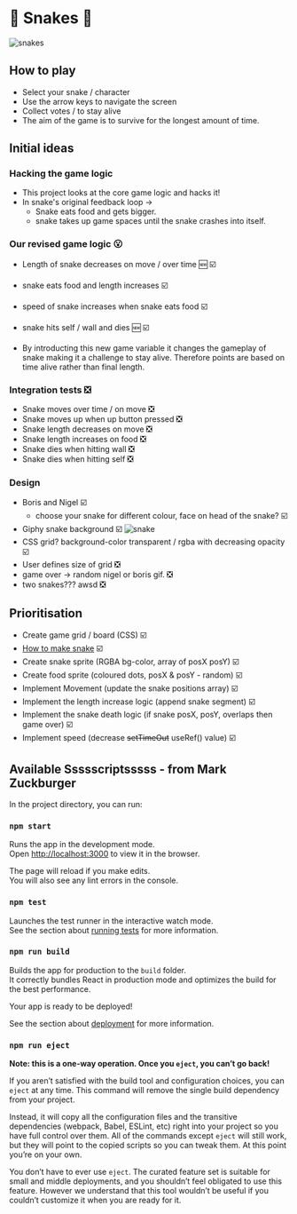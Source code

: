 # :snake: Snakes :snake:

![snakes](https://www.ft.com/__origami/service/image/v2/images/raw/http%3A%2F%2Fcom.ft.imagepublish.upp-prod-eu.s3.amazonaws.com%2Ff2249080-054b-11ea-a958-5e9b7282cbd1?fit=scale-down&source=next&width=700)


## How to play
- Select your snake / character
- Use the arrow keys to navigate the screen
- Collect votes / to stay alive 
- The aim of the game is to survive for the longest amount of time.

## Initial ideas

### Hacking the game logic 
- This project looks at the core game logic and hacks it! 
- In snake's original feedback loop -> 
  - Snake eats food and gets bigger. 
  - snake takes up game spaces until the snake crashes into itself. 
 
### Our revised game logic 😮

- Length of snake decreases on move / over time 🆕 :ballot_box_with_check:
- snake eats food and length increases :ballot_box_with_check:
- speed of snake increases when snake eats food :ballot_box_with_check:
- snake hits self / wall and dies 🆕 :ballot_box_with_check:

- By introducting this new game variable it changes the gameplay of snake making it a challenge to stay alive. Therefore points are based on time alive rather than final length.

### Integration tests :negative_squared_cross_mark:
- Snake moves over time / on move :negative_squared_cross_mark:
- Snake moves up when up button pressed :negative_squared_cross_mark:
- Snake length decreases on move :negative_squared_cross_mark:
- Snake length increases on food :negative_squared_cross_mark:
- Snake dies when hitting wall :negative_squared_cross_mark:
- Snake dies when hitting self :negative_squared_cross_mark:

### Design
- Boris and Nigel :ballot_box_with_check:
    - choose your snake for different colour, face on head of the snake?  :ballot_box_with_check:
- Giphy snake background  :ballot_box_with_check:
![snake](https://media.giphy.com/media/QtZKO7mb7ebpC/giphy.gif)
- CSS grid? background-color transparent / rgba with decreasing opacity  :ballot_box_with_check:
- User defines size of grid  :negative_squared_cross_mark:
- game over -> random nigel or boris gif. :negative_squared_cross_mark:
- two snakes??? awsd :negative_squared_cross_mark:


## Prioritisation
- Create game grid / board (CSS) :ballot_box_with_check:
- [How to make snake](https://youtu.be/-oOgsGP3t5o) :ballot_box_with_check:
- Create snake sprite (RGBA bg-color, array of posX posY) :ballot_box_with_check:
- Create food sprite (coloured dots, posX & posY - random) :ballot_box_with_check:
- Implement Movement (update the snake positions array) :ballot_box_with_check:
- Implement the length increase logic (append snake segment) :ballot_box_with_check:
- Implement the snake death logic (if snake posX, posY, overlaps then game over) :ballot_box_with_check:
- Implement speed (decrease ~~setTimeOut~~ useRef() value) :ballot_box_with_check:

## Available Ssssscriptsssss - from Mark Zuckburger

In the project directory, you can run:

### `npm start`

Runs the app in the development mode.<br />
Open [http://localhost:3000](http://localhost:3000) to view it in the browser.

The page will reload if you make edits.<br />
You will also see any lint errors in the console.

### `npm test`

Launches the test runner in the interactive watch mode.<br />
See the section about [running tests](https://facebook.github.io/create-react-app/docs/running-tests) for more information.

### `npm run build`

Builds the app for production to the `build` folder.<br />
It correctly bundles React in production mode and optimizes the build for the best performance.

Your app is ready to be deployed!

See the section about [deployment](https://facebook.github.io/create-react-app/docs/deployment) for more information.

### `npm run eject`

**Note: this is a one-way operation. Once you `eject`, you can’t go back!**

If you aren’t satisfied with the build tool and configuration choices, you can `eject` at any time. This command will remove the single build dependency from your project.

Instead, it will copy all the configuration files and the transitive dependencies (webpack, Babel, ESLint, etc) right into your project so you have full control over them. All of the commands except `eject` will still work, but they will point to the copied scripts so you can tweak them. At this point you’re on your own.

You don’t have to ever use `eject`. The curated feature set is suitable for small and middle deployments, and you shouldn’t feel obligated to use this feature. However we understand that this tool wouldn’t be useful if you couldn’t customize it when you are ready for it.
